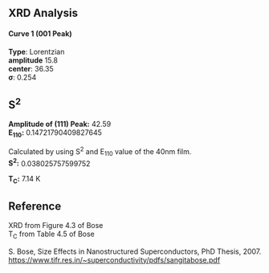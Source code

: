 ## XRD Analysis

#### Curve 1 (001 Peak)
**Type**: Lorentzian\
**amplitude** 15.8\
**center**: 36.35\
**σ**: 0.254



## S<sup>2</sup>

**Amplitude of (111) Peak:** 42.59\
**E<sub>110</sub>:** 0.14721790409827645


Calculated by using S<sup>2</sup> and E<sub>110</sub> value of the 40nm film.\
**S<sup>2</sup>:** 0.038025757599752



**T<sub>C</sub>:**  7.14 K


## Reference

XRD from Figure 4.3 of Bose\
T<sub>C</sub> from Table 4.5 of Bose



S. Bose, Size Effects in Nanostructured Superconductors, PhD Thesis, 2007.
https://www.tifr.res.in/~superconductivity/pdfs/sangitabose.pdf